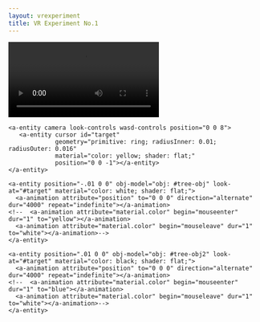 ```yaml
---
layout: vrexperiment
title: VR Experiment No.1
---
```


<a-scene>
  <a-assets>
    <a-asset-item id="tree-obj" src="/vr_assets/firstlogo.OBJ"></a-asset-item>
    <a-asset-item id="tree-obj2" src="/vr_assets/firstlogo.OBJ"></a-asset-item>
    <video id="video" src="/vr_assets/HowToLoose.mp4" autoplay loop></video>
  </a-assets>

    <a-entity camera look-controls wasd-controls position="0 0 8">
       <a-entity cursor id="target"
                 geometry="primitive: ring; radiusInner: 0.01; radiusOuter: 0.016"
                 material="color: yellow; shader: flat;"
                 position="0 0 -1"></a-entity>
    </a-entity>

    <a-entity position="-.01 0 0" obj-model="obj: #tree-obj" look-at="#target" material="color: white; shader: flat;">
      <a-animation attribute="position" to="0 0 0" direction="alternate" dur="4000" repeat="indefinite"></a-animation>
    <!--  <a-animation attribute="material.color" begin="mouseenter" dur="1" to="yellow"></a-animation>
      <a-animation attribute="material.color" begin="mouseleave" dur="1" to="white"></a-animation>-->
    </a-entity>

    <a-entity position=".01 0 0" obj-model="obj: #tree-obj2" look-at="#target" material="color: black; shader: flat;">
      <a-animation attribute="position" to="0 0 0" direction="alternate" dur="4000" repeat="indefinite"></a-animation>
    <!--  <a-animation attribute="material.color" begin="mouseenter" dur="1" to="blue"></a-animation>
      <a-animation attribute="material.color" begin="mouseleave" dur="1" to="white"></a-animation>-->
    </a-entity>

  <a-light type="ambient" color="#444" intensity="0.1"></a-light>

  <a-videosphere src="#video" rotation="0 0 0" radius="20"></a-videosphere>

  <a-sky color="white"></a-sky>
  <script>

    function playVid() {
      var vid = document.getElementById("video");
      var button = document.getElementById("playvideo");
        vid.play();
        button.className="hidebutton";
    }
      function pauseVid() {
        var vid = document.getElementById("video");
        vid.pause();
    }
  </script>
</a-scene>
